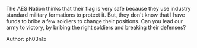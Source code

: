 The AES Nation thinks that their flag is very safe because they use industry standard military formations to protect it. But, they don't know that I have funds to bribe a few soldiers to change their positions. Can you lead our army to victory, by bribing the right soldiers and breaking their defenses?

Author: ph03n1x
